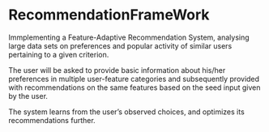 # RecommendationFrameWork

Immplementing a Feature-Adaptive Recommendation System, analysing large data sets on preferences and popular activity of similar users 	pertaining to a given criterion.

The user will be asked to provide basic information about his/her preferences in multiple user-feature categories and subsequently provided with recommendations on the same features based on the seed input given by the user.

The system learns from the user’s observed choices, and optimizes its recommendations further.



